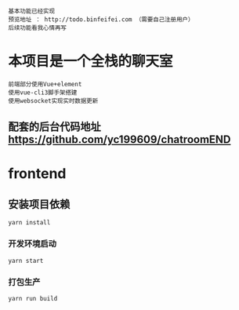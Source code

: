 ```
基本功能已经实现 
预览地址 ： http://todo.binfeifei.com （需要自己注册用户）
后续功能看我心情再写
```

# 本项目是一个全栈的聊天室
```
前端部分使用Vue+element
使用vue-cli3脚手架搭建
使用websocket实现实时数据更新
```

## 配套的后台代码地址  https://github.com/yc199609/chatroomEND


# frontend

## 安装项目依赖
```
yarn install
```

### 开发环境启动
```
yarn start
```

### 打包生产
```
yarn run build
```
